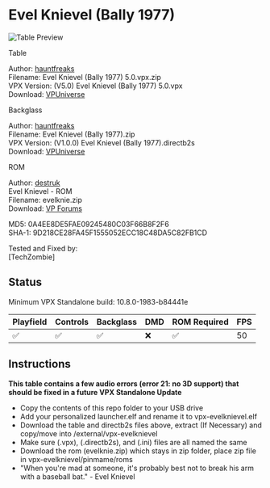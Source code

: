 # Evel Knievel (Bally 1977)

![Table Preview](https://vpuniverse.com/screenshots/monthly_2023_10/DT_SS.jpg.a3db8392413c521dc93dd9ac5e05709f.jpg) 

Table

Author: [hauntfreaks](https://vpuniverse.com/profile/5216-hauntfreaks/)  
Filename:  Evel Knievel (Bally 1977) 5.0.vpx.zip  
VPX Version: (V5.0) Evel Knievel (Bally 1977) 5.0.vpx  
Download: [VPUniverse](https://vpuniverse.com/files/file/16372-evel-knievel-bally-1977v50/?tab=reviews&sort=newest#review-15432) 

Backglass

Author: [hauntfreaks](https://vpuniverse.com/profile/5216-hauntfreaks/)  
Filename: Evel Knievel (Bally 1977).zip  
VPX Version: (V1.0.0) Evel Knievel (Bally 1977).directb2s  
Download: [VPUniverse](https://vpuniverse.com/files/file/16371-evel-knievel-bally-1977-b2s/) 

ROM

Author: [destruk](https://www.vpforums.org/index.php?showuser=5)  
Evel Knievel - ROM  
Filename: evelknie.zip  
Download: [VP Forums](https://www.vpforums.org/index.php?app=downloads&showfile=709) 

MD5: 0A4EE8DE5FAE09245480C03F66B8F2F6  
SHA-1: 9D218CE28FA45F1555052ECC18C48DA5C82FB1CD 
  
Tested and Fixed by:  
[TechZombie] 

## Status 

Minimum VPX Standalone build: 10.8.0-1983-b84441e

| Playfield | Controls | Backglass | DMD | ROM Required | FPS | 
|-----------|----------|-----------|-----|--------------|-----|
| :white_check_mark: | :white_check_mark: | :white_check_mark: | :x: | :white_check_mark: | 50 |

## Instructions

**This table contains a few audio errors (error 21: no 3D support) that should be fixed in a future VPX Standalone Update**
- Copy the contents of this repo folder to your USB drive
- Add your personalized launcher.elf and rename it to vpx-evelknievel.elf
- Download the table and directb2s files above, extract (If Necessary) and copy/move into /external/vpx-evelknievel
- Make sure (.vpx), (.directb2s), and (.ini) files are all named the same
- Download the rom (evelknie.zip) which stays in zip folder, place zip file in vpx-evelknievel/pinmame/roms
- "When you're mad at someone, it's probably best not to break his arm with a baseball bat." - Evel Knievel 
